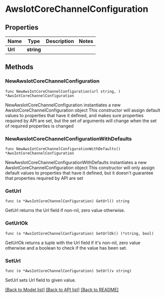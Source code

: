 # AwsIotCoreChannelConfiguration

## Properties

Name | Type | Description | Notes
------------ | ------------- | ------------- | -------------
**Url** | **string** |  | 

## Methods

### NewAwsIotCoreChannelConfiguration

`func NewAwsIotCoreChannelConfiguration(url string, ) *AwsIotCoreChannelConfiguration`

NewAwsIotCoreChannelConfiguration instantiates a new AwsIotCoreChannelConfiguration object
This constructor will assign default values to properties that have it defined,
and makes sure properties required by API are set, but the set of arguments
will change when the set of required properties is changed

### NewAwsIotCoreChannelConfigurationWithDefaults

`func NewAwsIotCoreChannelConfigurationWithDefaults() *AwsIotCoreChannelConfiguration`

NewAwsIotCoreChannelConfigurationWithDefaults instantiates a new AwsIotCoreChannelConfiguration object
This constructor will only assign default values to properties that have it defined,
but it doesn't guarantee that properties required by API are set

### GetUrl

`func (o *AwsIotCoreChannelConfiguration) GetUrl() string`

GetUrl returns the Url field if non-nil, zero value otherwise.

### GetUrlOk

`func (o *AwsIotCoreChannelConfiguration) GetUrlOk() (*string, bool)`

GetUrlOk returns a tuple with the Url field if it's non-nil, zero value otherwise
and a boolean to check if the value has been set.

### SetUrl

`func (o *AwsIotCoreChannelConfiguration) SetUrl(v string)`

SetUrl sets Url field to given value.



[[Back to Model list]](../README.md#documentation-for-models) [[Back to API list]](../README.md#documentation-for-api-endpoints) [[Back to README]](../README.md)


